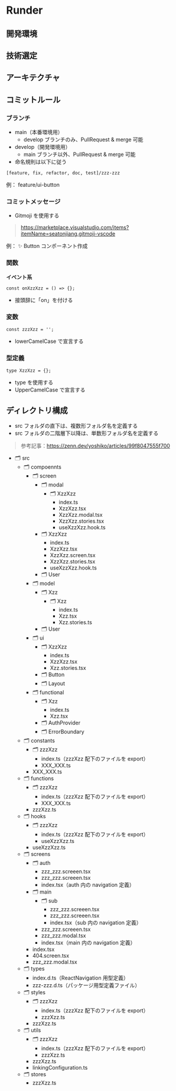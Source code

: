 # Runder 

## 開発環境

## 技術選定

## アーキテクチャ

## コミットルール

### ブランチ

- main（本番環境用）
  - develop ブランチのみ、PullRequest & merge 可能
- develop（開発環境用）
  - main ブランチ以外、PullRequest & merge 可能
- 命名規則は以下に従う

`[feature, fix, refactor, doc, test]/zzz-zzz`

例： feature/ui-button

### コミットメッセージ

- Gitmoji を使用する

> https://marketplace.visualstudio.com/items?itemName=seatonjiang.gitmoji-vscode

例： ✨ Button コンポーネント作成

### 関数

**イベント系**

`const onXzzXzz = () => {};`

- 接頭辞に「on」を付ける

### 変数

`const zzzXzz = '';`

- lowerCamelCase で宣言する

### 型定義

`type XzzXzz = {};`

- type を使用する
- UpperCamelCase で宣言する

## ディレクトリ構成

- src フォルダの直下は、複数形フォルダ名を定義する
- src フォルダの二階層下以降は、単数形フォルダ名を定義する

> 参考記事：https://zenn.dev/yoshiko/articles/99f8047555f700

- 🗂 src
  - 🗂 compoennts
    - 🗂 screen
      - 🗂 modal
        - 🗂 XzzXzz
          - index.ts
          - XzzXzz.tsx
          - XzzXzz.modal.tsx
          - XzzXzz.stories.tsx
          - useXzzXzz.hook.ts
      - 🗂 XzzXzz
        - index.ts
        - XzzXzz.tsx
        - XzzXzz.screen.tsx
        - XzzXzz.stories.tsx
        - useXzzXzz.hook.ts
      - 🗂 User
    - 🗂 model
      - 🗂 Xzz
        - 🗂 Xzz
          - index.ts
          - Xzz.tsx
          - Xzz.stories.ts
      - 🗂 User
    - 🗂 ui
      - 🗂 XzzXzz
        - index.ts
        - XzzXzz.tsx
        - Xzz.stories.tsx
      - 🗂 Button
      - 🗂 Layout
    - 🗂 functional
      - 🗂 Xzz
        - index.ts
        - Xzz.tsx
      - 🗂 AuthProvider
      - 🗂 ErrorBoundary
  <!-- - 🗂 graphql
    - 🗂 query
      - zzzXzz.query.gql（query のみ）
      - zzzXzz.mutation.gql（mutation のみ）
    - codegen.yml -->
  - 🗂 constants
    - 🗂 zzzXzz
      - index.ts（zzzXzz 配下のファイルを export）
      - XXX_XXX.ts
    - XXX_XXX.ts
  - 🗂 functions
    - 🗂 zzzXzz
      - index.ts（zzzXzz 配下のファイルを export）
      - XXX_XXX.ts
    - zzzXzz.ts
  - 🗂 hooks
    - 🗂 zzzXzz
      - index.ts（zzzXzz 配下のファイルを export）
      - useXzzXzz.ts
    - useXzzXzz.ts
  - 🗂 screens
    - 🗂 auth
      - zzz_zzz.screeen.tsx
      - zzz_zzz.screeen.tsx
      - index.tsx（auth 内の navigation 定義）
    - 🗂 main
      - 🗂 sub
        - zzz_zzz.screeen.tsx
        - zzz_zzz.screeen.tsx
        - index.tsx（sub 内の navigation 定義）
      - zzz_zzz.screeen.tsx
      - zzz_zzz.modal.tsx
      - index.tsx（main 内の navigation 定義）
    - index.tsx
    - 404.screen.tsx
    - zzz_zzz.modal.tsx
  - 🗂 types
    - index.d.ts（ReactNavigation 用型定義）
    - zzz-zzz.d.ts（パッケージ用型定義ファイル）
  - 🗂 styles
    - 🗂 zzzXzz
      - index.ts（zzzXzz 配下のファイルを export）
      - zzzXzz.ts
    - zzzXzz.ts
  - 🗂 utils
    - 🗂 zzzXzz
      - index.ts（zzzXzz 配下のファイルを export）
      - zzzXzz.ts
    - zzzXzz.ts
    - linkingConfiguration.ts
  - 🗂 stores
    - zzzXzz.ts

